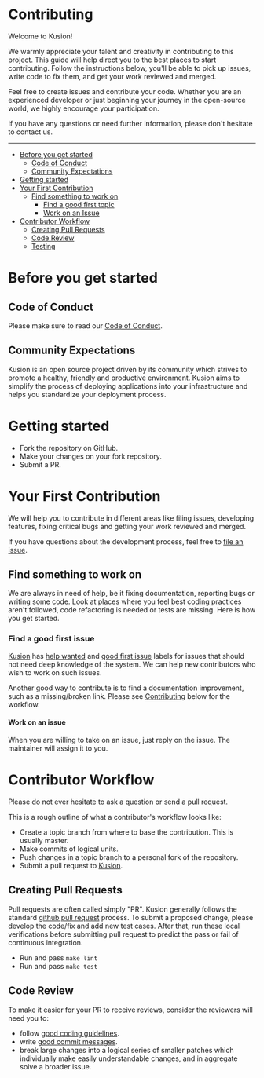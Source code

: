 # Contributing

Welcome to Kusion!

We warmly appreciate your talent and creativity in contributing to this project. This guide will help direct you to the best places to start contributing. Follow the instructions below, you'll be able to pick up issues, write code to fix them, and get your work reviewed and merged.

Feel free to create issues and contribute your code. Whether you are an experienced developer or just beginning your journey in the open-source world, we highly encourage your participation.

If you have any questions or need further information, please don't hesitate to contact us.

---

-   [Before you get started](#before-you-get-started)
    -   [Code of Conduct](#code-of-conduct)
    -   [Community Expectations](#community-expectations)
-   [Getting started](#getting-started)
-   [Your First Contribution](#your-first-contribution)
    -   [Find something to work on](#find-something-to-work-on)
        -   [Find a good first topic](#find-a-good-first-topic)
        -   [Work on an Issue](#work-on-an-issue)
-   [Contributor Workflow](#contributor-workflow)
    -   [Creating Pull Requests](#creating-pull-requests)
    -   [Code Review](#code-review)
    -   [Testing](#testing)

# Before you get started

## Code of Conduct

Please make sure to read our [Code of Conduct](./CODE_OF_CONDUCT.md).

## Community Expectations

Kusion is an open source project driven by its community which strives to promote a healthy, friendly and productive environment. Kusion aims to simplify the process of deploying applications into your infrastructure and helps you standardize your deployment process.

# Getting started

- Fork the repository on GitHub.
- Make your changes on your fork repository.
- Submit a PR.

# Your First Contribution

We will help you to contribute in different areas like filing issues, developing features, fixing critical bugs and getting your work reviewed and merged.

If you have questions about the development process, feel free to [file an issue](https://github.com/KusionStack/kusion/issues/new/choose).

## Find something to work on

We are always in need of help, be it fixing documentation, reporting bugs or writing some code.
Look at places where you feel best coding practices aren't followed, code refactoring is needed or tests are missing. Here is how you get started.

### Find a good first issue

[Kusion](https://github.com/KusionStack/kusion) has [help wanted](https://github.com/KusionStack/kusion/issues?q=is%3Aopen+is%3Aissue+label%3A%22help+wanted%22) and [good first issue](https://github.com/KusionStack/kusion/issues?q=is%3Aopen+is%3Aissue+label%3A%22good+first+issue%22) labels for issues that should not need deep knowledge of the system. We can help new contributors who wish to work on such issues.

Another good way to contribute is to find a documentation improvement, such as a missing/broken link.
Please see [Contributing](#contributing) below for the workflow.

#### Work on an issue

When you are willing to take on an issue, just reply on the issue. The maintainer will assign it to you.

# Contributor Workflow

Please do not ever hesitate to ask a question or send a pull request.

This is a rough outline of what a contributor's workflow looks like:

- Create a topic branch from where to base the contribution. This is usually master.
- Make commits of logical units.
- Push changes in a topic branch to a personal fork of the repository.
- Submit a pull request to [Kusion](https://github.com/KusionStack/kusion).

## Creating Pull Requests

Pull requests are often called simply "PR". Kusion generally follows the standard [github pull request](https://help.github.com/articles/about-pull-requests/) process. To submit a proposed change, please develop the code/fix and add new test cases. After that, run these local verifications before submitting pull request to predict the pass or fail of continuous integration.

* Run and pass `make lint`
* Run and pass `make test`

## Code Review

To make it easier for your PR to receive reviews, consider the reviewers will need you to:

* follow [good coding guidelines](https://github.com/golang/go/wiki/CodeReviewComments).
* write [good commit messages](https://chris.beams.io/posts/git-commit/).
* break large changes into a logical series of smaller patches which individually make easily understandable changes, and in aggregate solve a broader issue.
